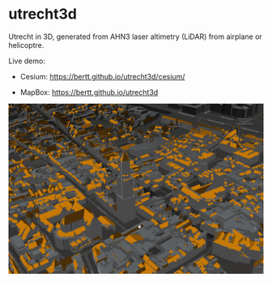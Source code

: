 # utrecht3d

Utrecht in 3D, generated from AHN3 laser altimetry (LiDAR) from airplane or helicoptre.

Live demo: 

- Cesium: https://bertt.github.io/utrecht3d/cesium/

- MapBox: https://bertt.github.io/utrecht3d

![utrecht](utrecht.png)

